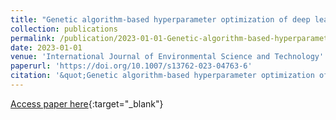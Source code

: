 ```yaml
---
title: "Genetic algorithm-based hyperparameter optimization of deep learning models for PM2.5 time-series prediction"
collection: publications
permalink: /publication/2023-01-01-Genetic-algorithm-based-hyperparameter-optimization-of-deep-
date: 2023-01-01
venue: 'International Journal of Environmental Science and Technology'
paperurl: 'https://doi.org/10.1007/s13762-023-04763-6'
citation: '&quot;Genetic algorithm-based hyperparameter optimization of deep learning models for PM2.5 time-series prediction.&quot; International Journal of Environmental Science and Technology, 2023.'
---
```

[Access paper here](https://doi.org/10.1007/s13762-023-04763-6){:target="_blank"}

